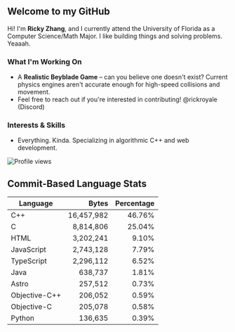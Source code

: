 ## Welcome to my GitHub

Hi! I'm **Ricky Zhang**, and I currently attend the University of Florida as a Computer Science/Math Major. I like building things and solving problems. Yeaaah.

### What I'm Working On
- A **Realistic Beyblade Game** – can you believe one doesn't exist? Current physics engines aren't accurate enough for high-speed collisions and movement.
- Feel free to reach out if you're interested in contributing! @rickroyale (Discord)

### Interests & Skills
- Everything. Kinda. Specializing in algorithmic C++ and web development.

![Profile views](https://komarev.com/ghpvc/?username=TheRickyZhang&color=blue)

<!--START_COMMIT_LANG_STATS-->
## Commit-Based Language Stats

| Language | Bytes | Percentage |
| --- | ---:| ---:|
| C++ | 16,457,982 | 46.76% |
| C | 8,814,806 | 25.04% |
| HTML | 3,202,241 | 9.10% |
| JavaScript | 2,743,128 | 7.79% |
| TypeScript | 2,296,112 | 6.52% |
| Java | 638,737 | 1.81% |
| Astro | 257,512 | 0.73% |
| Objective-C++ | 206,052 | 0.59% |
| Objective-C | 205,078 | 0.58% |
| Python | 136,635 | 0.39% |
<!--END_COMMIT_LANG_STATS-->
